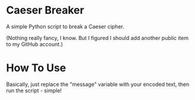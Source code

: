# Caeser Breaker
A simple Python script to break a Caeser cipher.

(Nothing really fancy, I know. But I figured I should add another public item to my GitHub account.)

# How To Use
Basically, just replace the "message" variable with your encoded text, then run the script - simple!
